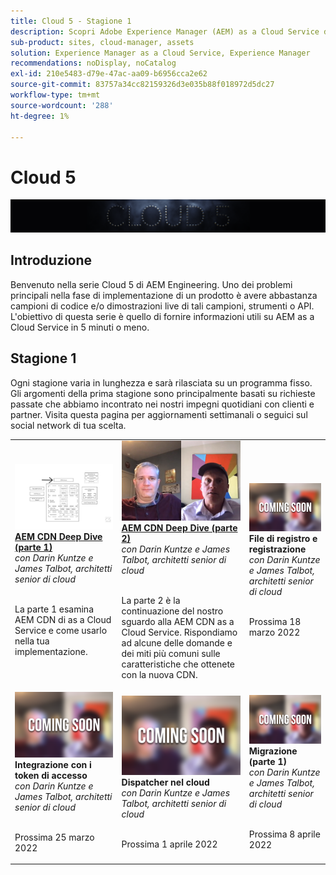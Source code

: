 ```yaml
---
title: Cloud 5 - Stagione 1
description: Scopri Adobe Experience Manager (AEM) as a Cloud Service dai tecnici esperti di Adobe che lo costruiscono e i servizi esperti che lo forniscono.
sub-product: sites, cloud-manager, assets
solution: Experience Manager as a Cloud Service, Experience Manager
recommendations: noDisplay, noCatalog
exl-id: 210e5483-d79e-47ac-aa09-b6956cca2e62
source-git-commit: 83757a34cc82159326d3e035b88f018972d5dc27
workflow-type: tm+mt
source-wordcount: '288'
ht-degree: 1%

---
```


# Cloud 5

![Serie di esperti AEM](./imgs/masthead.png)

## Introduzione

Benvenuto nella serie Cloud 5 di AEM Engineering. Uno dei problemi principali nella fase di implementazione di un prodotto è avere abbastanza campioni di codice e/o dimostrazioni live di tali campioni, strumenti o API. L&#39;obiettivo di questa serie è quello di fornire informazioni utili su AEM as a Cloud Service in 5 minuti o meno.

## Stagione 1

Ogni stagione varia in lunghezza e sarà rilasciata su un programma fisso. Gli argomenti della prima stagione sono principalmente basati su richieste passate che abbiamo incontrato nei nostri impegni quotidiani con clienti e partner. Visita questa pagina per aggiornamenti settimanali o seguici sul social network di tua scelta.

<table>
  <tr>
   <td>
      <a href="./cloud5-aem-cdn-part1.md">
      <img alt="AEM CDN parte 1" src="./imgs/001-thumb.png"/>
      </a>
      <div>
         <a href="./cloud5-aem-cdn-part1.md"><strong>AEM CDN Deep Dive (parte 1)</strong></a>         
         <br/><em>con Darin Kuntze e James Talbot, architetti senior di cloud</em>
      </div>
      <p>
        <br/>
         La parte 1 esamina AEM CDN di as a Cloud Service e come usarlo nella tua implementazione.
      </p>
     </td>   
     <td>
      <a href="./cloud5-aem-cdn-part2.md">
         <img alt="AEM CDN parte 2" src="./imgs/002-thumb.png"/>
      </a>
      <div>
         <a href="./cloud5-aem-cdn-part2.md"><strong>AEM CDN Deep Dive (parte 2)</strong></a>
         <br/><em>con Darin Kuntze e James Talbot, architetti senior di cloud</em>
      </div>
      <p>
        <br/>
         La parte 2 è la continuazione del nostro sguardo alla AEM CDN as a Cloud Service. Rispondiamo ad alcune delle domande e dei miti più comuni sulle caratteristiche che ottenete con la nuova CDN.
      </p>
   </td>     
   </td>   
     <td>
      <img alt="File di registro e registrazione" src="./imgs/coming-soon.png"/>
      <div>
         <strong>File di registro e registrazione</strong>
         <br/><em>con Darin Kuntze e James Talbot, architetti senior di cloud</em>
      </div>
      <p>
        <br/>
         Prossima 18 marzo 2022
      </p>
   </td> 
  </tr>
  <tr>
   <td>
      <img alt="Token di accesso" src="./imgs/coming-soon.png"/>
      <div>
        <strong>Integrazione con i token di accesso</strong>        
         <br/><em>con Darin Kuntze e James Talbot, architetti senior di cloud</em>
      </div>
      <p>
        <br/>
         Prossima 25 marzo 2022
      </p>
     </td>   
     <td>
      <img alt="Dispatcher nel cloud" src="./imgs/coming-soon.png"/>
      <div>
         <strong>Dispatcher nel cloud</strong>
         <br/><em>con Darin Kuntze e James Talbot, architetti senior di cloud</em>
      </div>
      <p>
        <br/>
         Prossima 1 aprile 2022
      </p>
   </td>     
   </td>   
     <td>
      <img alt="Migrazione (parte 1)" src="./imgs/coming-soon.png"/>
      <div>
         <strong>Migrazione (parte 1)</strong>
         <br/><em>con Darin Kuntze e James Talbot, architetti senior di cloud</em>
      </div>
      <p>
        <br/>
         Prossima 8 aprile 2022
      </p>
   </td> 
  </tr>
</table>
